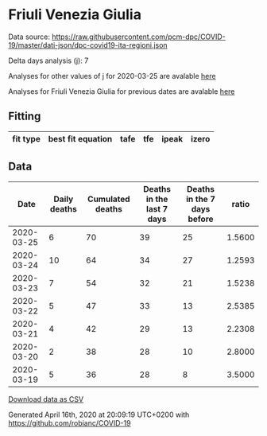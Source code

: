 # Friuli Venezia Giulia

Data source: https://raw.githubusercontent.com/pcm-dpc/COVID-19/master/dati-json/dpc-covid19-ita-regioni.json

Delta days analysis (j): 7

Analyses for other values of j for 2020-03-25 are avalable [here](../2020-03-25/README.md)

Analyses for Friuli Venezia Giulia for previous dates are avalable [here](../README.md)

## Fitting 
|fit type|best fit equation|tafe|tfe|ipeak|izero|
|-------|-----|--------|------|---|---|

## Data
|Date|Daily deaths|Cumulated deaths|Deaths in the last 7 days|Deaths in the 7 days before|ratio|
|----|----------|-----------|-------|--------------------|-----|
|2020-03-25|6|70|39|25|1.5600|
|2020-03-24|10|64|34|27|1.2593|
|2020-03-23|7|54|32|21|1.5238|
|2020-03-22|5|47|33|13|2.5385|
|2020-03-21|4|42|29|13|2.2308|
|2020-03-20|2|38|28|10|2.8000|
|2020-03-19|5|36|28|8|3.5000|

[Download data as CSV](COVID-19_friuli_venezia_giulia_j7_2020-03-25.csv)

Generated April 16th, 2020 at 20:09:19 UTC+0200 with https://github.com/robianc/COVID-19
